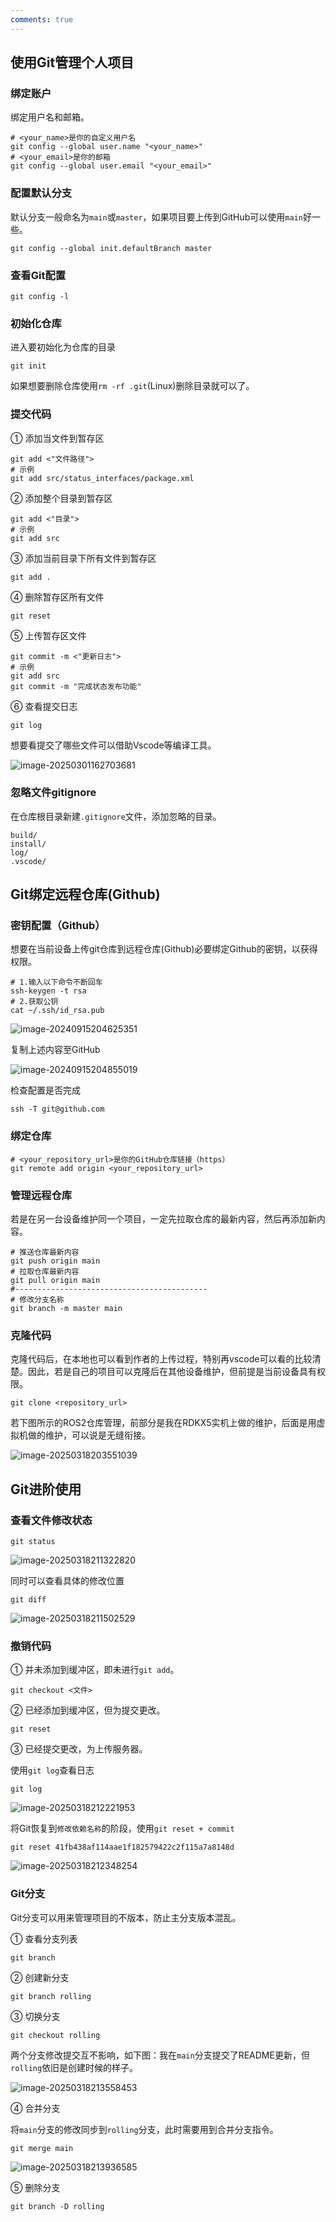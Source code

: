 ```yaml
---
comments: true
---
```


## 使用Git管理个人项目

### 绑定账户

绑定用户名和邮箱。

```shell
# <your_name>是你的自定义用户名
git config --global user.name "<your_name>"
# <your_email>是你的邮箱
git config --global user.email "<your_email>"
```

### 配置默认分支

默认分支一般命名为`main`或`master`，如果项目要上传到GitHub可以使用`main`好一些。

```shell
git config --global init.defaultBranch master
```

### 查看Git配置

```shell
git config -l
```

### 初始化仓库

进入要初始化为仓库的目录

```shell
git init
```

如果想要删除仓库使用`rm -rf .git`(Linux)删除目录就可以了。

### 提交代码

① 添加当文件到暂存区

```shell
git add <"文件路径">
# 示例
git add src/status_interfaces/package.xml
```

② 添加整个目录到暂存区

```shell
git add <"目录">
# 示例
git add src
```

③ 添加当前目录下所有文件到暂存区

```shell
git add .
```

④ 删除暂存区所有文件

```shell
git reset
```

⑤ 上传暂存区文件

```shell
git commit -m <"更新日志">
# 示例
git add src
git commit -m "完成状态发布功能"
```

⑥ 查看提交日志

```shell
git log
```

想要看提交了哪些文件可以借助Vscode等编译工具。

![image-20250301162703681](Git/image-20250301162703681.png)

### 忽略文件gitignore

在仓库根目录新建`.gitignore`文件，添加忽略的目录。

```
build/
install/
log/
.vscode/
```

## Git绑定远程仓库(Github)

### 密钥配置（Github）

想要在当前设备上传git仓库到远程仓库(Github)必要绑定Github的密钥，以获得权限。

```shell
# 1.输入以下命令不断回车
ssh-keygen -t rsa
# 2.获取公钥
cat ~/.ssh/id_rsa.pub
```

![image-20240915204625351](Git/image-20240915204625351.png)

复制上述内容至GitHub

![image-20240915204855019](Git/image-20240915204855019.png)

检查配置是否完成

```shell
ssh -T git@github.com
```

### 绑定仓库

```shell
# <your_repository_url>是你的GitHub仓库链接（https）
git remote add origin <your_repository_url>
```

### 管理远程仓库

若是在另一台设备维护同一个项目，一定先拉取仓库的最新内容，然后再添加新内容。

```shell
# 推送仓库最新内容
git push origin main
# 拉取仓库最新内容
git pull origin main
#-------------------------------------------
# 修改分支名称
git branch -m master main
```

### 克隆代码

克隆代码后，在本地也可以看到作者的上传过程，特别再vscode可以看的比较清楚。因此，若是自己的项目可以克隆后在其他设备维护，但前提是当前设备具有权限。

```shell
git clone <repository_url>
```

若下图所示的ROS2仓库管理，前部分是我在RDKX5实机上做的维护，后面是用虚拟机做的维护，可以说是无缝衔接。

![image-20250318203551039](Git/image-20250318203551039.png)

## Git进阶使用

### 查看文件修改状态

```shell
git status
```

![image-20250318211322820](Git/image-20250318211322820.png)

同时可以查看具体的修改位置

```shell
git diff 
```

![image-20250318211502529](Git/image-20250318211502529.png)

### 撤销代码

① 并未添加到缓冲区，即未进行`git add`。

```shell
git checkout <文件>
```

② 已经添加到缓冲区，但为提交更改。

```shell
git reset 
```

③ 已经提交更改，为上传服务器。

使用`git log`查看日志

```shell
git log
```

![image-20250318212221953](Git/image-20250318212221953.png)

将Git恢复到`修改依赖名称`的阶段，使用`git reset + commit`

```shell
git reset 41fb438af114aae1f182579422c2f115a7a8148d
```

![image-20250318212348254](Git/image-20250318212348254.png)

### Git分支

Git分支可以用来管理项目的不版本，防止主分支版本混乱。

① 查看分支列表

```shell
git branch
```

② 创建新分支

```shell
git branch rolling
```

③ 切换分支

```shell
git checkout rolling
```

两个分支修改提交互不影响，如下图：我在`main`分支提交了README更新，但`rolling`依旧是创建时候的样子。

![image-20250318213558453](Git/image-20250318213558453.png)

④ 合并分支

将`main`分支的修改同步到`rolling`分支，此时需要用到合并分支指令。

```
git merge main
```

![image-20250318213936585](Git/image-20250318213936585.png)

⑤ 删除分支

```shell
git branch -D rolling
```

